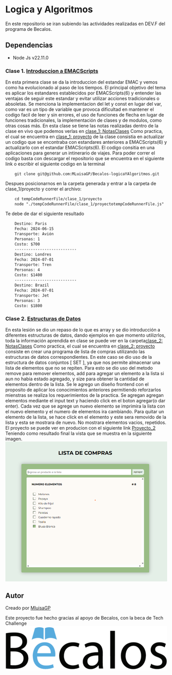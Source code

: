 # Logica y Algoritmos

En este repositorio se iran subiendo las actividades realizadas en DEV.F del programa de Becalos.

## Dependencias
* Node Js v22.11.0
### Clase 1. [Introduccion a EMACScripts](https://github.com/MLuisaGP/Becalos-logicaYAlgoritmos/tree/main/clase_1)

En esta primera clase se da la introduccion del estandar EMAC y vemos como ha evolucionado al paso de los tiempos. El principal objetivo del tema es aplicar los estandares establecidos por EMACScripts(6) y entender las ventajas de seguir este estandar y evitar utilizar acciones tradicionales o absoletas. Se menciona la implementacion del let y const en lugar del var, como var es un tipo de variable que provoca dificultad en mantener el codigo facil de leer y sin errores, el uso de funciones de flecha en lugar de funciones tradicionales, la implementación de clases y de modulos, como otras cosas más.
En esta clase se tiene las notas realizadas dentro de la clase en vivo que podemos verlas en [clase_1: NotasClases](https://github.com/MLuisaGP/Becalos-logicaYAlgoritmos/tree/main/clase_1/notasClase)
Como practica, el cual se encuentra en [clase_1: proyecto](https://github.com/MLuisaGP/Becalos-logicaYAlgoritmos/tree/main/clase_1/proyecto) de la clase consistia en actualizar un codigo que se encontraba con estandares anteriores a EMACScripts(6) y actualizarlo con el estandar EMACScripts(6). El codigo consitia en una aplicaciones para generar un intinerario de viajes. 
Para poder correr el codigo basta con descargar el repositorio que se encuentra en el siguiente link o escribir el siguiente codigo en la terminal

        git clone git@github.com:MLuisaGP/Becalos-logicaYAlgoritmos.git


Despues posicionarnos en la carpeta generada y entrar a la carpeta de clase_1/proyecto y correr el archivo:

        cd tempCodeRunnerFile/clase_1/proyecto
        node "./tempCodeRunnerFile/clase_1/proyectotempCodeRunnerFile.js"
        
Te debe de dar el siguiente resultado 

        Destino: Paris
        Fecha: 2024-06-15
        Transporte: Avión
        Personas: 1
        Costo: $700
        ---------------------------
        Destino: Londres
        Fecha: 2024-07-01
        Transporte: Tren
        Personas: 4
        Costo: $1400
        ---------------------------
        Destino: Brazil
        Fecha: 2024-07-01
        Transporte: Jet
        Personas: 3
        Costo: $1800


### Clase 2. [Estructuras de Datos](https://github.com/MLuisaGP/Becalos-logicaYAlgoritmos/tree/main/clase_2)

En esta lesión se dio un repaso de lo que es array y se dio introducción a diferentes estructuras de datos, dando ejemplos en que momento utilizrlos, toda la información aprendida en clase se puede ver en la carpeta[clase_2: NotasClases](https://github.com/MLuisaGP/Becalos-logicaYAlgoritmos/tree/main/clase_2/notasClase)
Como practica, el cual se encuentra en [clase_2: proyecto](https://github.com/MLuisaGP/Becalos-logicaYAlgoritmos/tree/main/clase_2/proyecto) consiste en crear una programa de lista de compras utilizando las estructuras de datos correspondientes. En este caso se dio uso de la estructura de datos conjuntos [ SET ], ya que nos permite almacenar una lista de elementos que no se repiten. Para esto se dio uso del metodo remove para remover elementos, add para agregar un elemento a la lista si aun no habia estado agregado, y size para obtener la cantidad de elementos dentro de la lista. Se le agrego un diseño frontend con el proposito de aplicar los conocimientos anteriores permitiendo reforzarlos mienstras se realiza los requerimientos de la practica.
Se agregan agregan elementos mediante el input text y haciendo click en el boton agregar(o dar enter). Cada vez que se agrege un nuevo elemento se imprimira la lista con el nuevo elemento y el numero de elementos ira cambiando. Para quitar un elemento de la lista, se hace click en el elemento y este sera removido de la lista y esta se mostrara de nuevo. No mostrara elementos vacios, repetidos.
El proyecto se puede ver en producion con el siguiente link [Proyecto_2](https://mluisagp.github.io/Becalos-logicaYAlgoritmos/clase_2/proyecto/)
Teniendo como resultado final la vista que se muestra en la siguiente imagen.
![proyecto_2](assets/proyecto_2.png)

## Autor

Creado por [MluisaGP](https://github.com/MLuisaGP)

Este proyecto fue hecho gracias al apoyo de Becalos, con la beca de Tech Challenge
![Logo becalos](assets/becalos.png)
